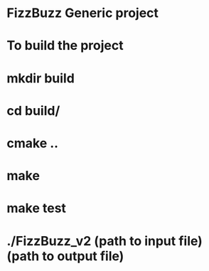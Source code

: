 # FizzBuzz Generic project
# To build the project
# mkdir build
# cd build/
# cmake ..
# make
# make test
# ./FizzBuzz_v2 (path to input file) (path to output file)
